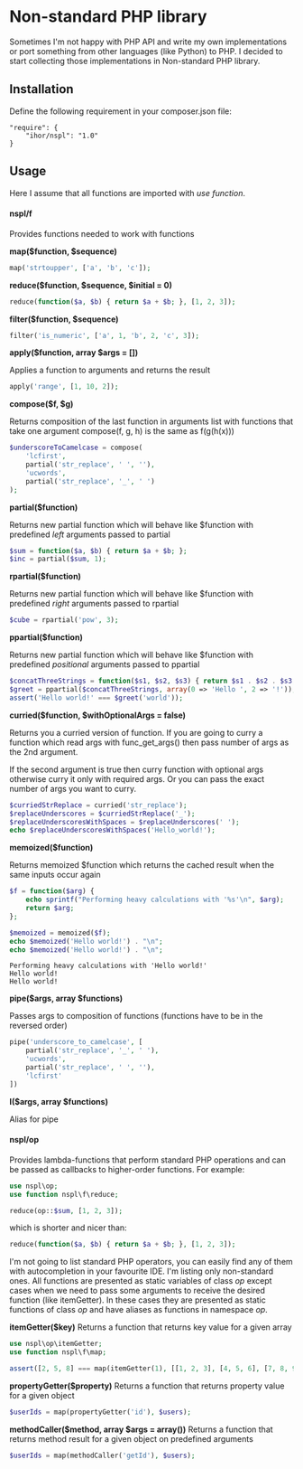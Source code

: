 Non-standard PHP library
========================
Sometimes I'm not happy with PHP API and write my own implementations or port something from other languages (like Python) to PHP. I decided to start collecting those implementations in Non-standard PHP library.

Installation
------------
Define the following requirement in your composer.json file:
```
"require": {
    "ihor/nspl": "1.0"
}
```

Usage
-----

Here I assume that all functions are imported with *use function*.

#### nspl/f

Provides functions needed to work with functions

**map($function, $sequence)**
```php
map('strtoupper', ['a', 'b', 'c']);
```

**reduce($function, $sequence, $initial = 0)**
```php
reduce(function($a, $b) { return $a + $b; }, [1, 2, 3]);
```

**filter($function, $sequence)**
```php
filter('is_numeric', ['a', 1, 'b', 2, 'c', 3]);
```

**apply($function, array $args = [])**

Applies a function to arguments and returns the result
```php
apply('range', [1, 10, 2]);
```

**compose($f, $g)**

Returns composition of the last function in arguments list with functions that take one argument
compose(f, g, h) is the same as f(g(h(x)))
```php
$underscoreToCamelcase = compose(
    'lcfirst',
    partial('str_replace', ' ', ''),
    'ucwords',
    partial('str_replace', '_', ' ')
);
```

**partial($function)**

Returns new partial function which will behave like $function with predefined *left* arguments passed to partial
```php
$sum = function($a, $b) { return $a + $b; };
$inc = partial($sum, 1);
```

**rpartial($function)**

Returns new partial function which will behave like $function with predefined *right* arguments passed to rpartial
```php
$cube = rpartial('pow', 3);
```

**ppartial($function)**

Returns new partial function which will behave like $function with predefined *positional* arguments passed to ppartial
```php
$concatThreeStrings = function($s1, $s2, $s3) { return $s1 . $s2 . $s3; };
$greet = ppartial($concatThreeStrings, array(0 => 'Hello ', 2 => '!'));
assert('Hello world!' === $greet('world'));
```

**curried($function, $withOptionalArgs = false)**

Returns you a curried version of function. If you are going to curry a function which read args with func_get_args() then pass number of args as the 2nd argument.

If the second argument is true then curry function with optional args otherwise curry it only with required args. Or you can pass the exact number of args you want to curry.
```php
$curriedStrReplace = curried('str_replace');
$replaceUnderscores = $curriedStrReplace('_');
$replaceUnderscoresWithSpaces = $replaceUnderscores(' ');
echo $replaceUnderscoresWithSpaces('Hello_world!');
```

**memoized($function)**

Returns memoized $function which returns the cached result when the same inputs occur again
```php
$f = function($arg) {
    echo sprintf("Performing heavy calculations with '%s'\n", $arg);
    return $arg;
};

$memoized = memoized($f);
echo $memoized('Hello world!') . "\n";
echo $memoized('Hello world!') . "\n";
```
```
Performing heavy calculations with 'Hello world!'
Hello world!
Hello world!
```

**pipe($args, array $functions)**

Passes args to composition of functions (functions have to be in the reversed order)
```php
pipe('underscore_to_camelcase', [
    partial('str_replace', '_', ' '),
    'ucwords',
    partial('str_replace', ' ', ''),
    'lcfirst'
])
```

**I($args, array $functions)**

Alias for pipe

#### nspl/op

Provides lambda-functions that perform standard PHP operations and can be passed as callbacks to higher-order functions. For example:
```php
use nspl\op;
use function nspl\f\reduce;

reduce(op::$sum, [1, 2, 3]);
```
which is shorter and nicer than:
```php
reduce(function($a, $b) { return $a + $b; }, [1, 2, 3]);
```
I'm not going to list standard PHP operators, you can easily find any of them with autocompletion in your favourite IDE. I'm listing only non-standard ones. All functions are presented as static variables of class *op* except cases when we need to pass some arguments to receive the desired function (like itemGetter). In these cases they are presented as static functions of class *op* and have aliases as functions in namespace *op*.

**itemGetter($key)**
Returns a function that returns key value for a given array

```php
use nspl\op\itemGetter;
use function nspl\f\map;

assert([2, 5, 8] === map(itemGetter(1), [[1, 2, 3], [4, 5, 6], [7, 8, 9]]));
```

**propertyGetter($property)**
Returns a function that returns property value for a given object

```php
$userIds = map(propertyGetter('id'), $users);
```

**methodCaller($method, array $args = array())**
Returns a function that returns method result for a given object on predefined arguments

```php
$userIds = map(methodCaller('getId'), $users);
```
